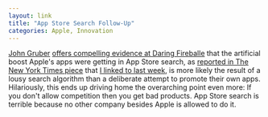 ```yaml
---
layout: link
title: "App Store Search Follow-Up"
categories: Apple, Innovation
---
```


[John Gruber](https://twitter.com/gruber) [offers compelling evidence at Daring Fireballe](https://daringfireball.net/2019/09/on_the_rankings_of_apples_own_apps_in_app_store_results) that the artificial boost Apple's apps were getting in App Store search, as [reported in The New York Times piece](https://www.nytimes.com/interactive/2019/09/09/technology/apple-app-store-competition.html) that [I linked to last week](https://blog.robenkleene.com/2019/09/10/apple-boosting-their-own-apps-in-app-store-search/), is more likely the result of a lousy search algorithm than a deliberate attempt to promote their own apps. Hilariously, this ends up driving home the overarching point even more: If you don't allow competition then you get bad products. App Store search is terrible because no other company besides Apple is allowed to do it.

